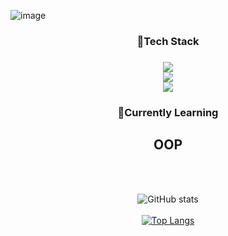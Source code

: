 ![image](https://github.com/SYEON10/SYEON10/assets/131231117/0d1859e9-c956-4fc0-b9a8-8918c5578680)

<!--
<div align="center">
  <li>이화여자대학교 사이버보안전공 21학번</li>
  <li>게임개발동아리 KING 12기 (2022.3~2023.2)</li>
  <li>게임개발동아리 KING 14기 회장(2024.3~)</li>
  <li>게임개발동아리 BRIDGE 11기(2023.9~)</li>
  <li>웹개발소모임 PROCO(2024.1~2024.3)</li>
</div>
-->

<div align="center">
  <h3><b> 🔨Tech Stack </b><h3>
    <p herf="https://skillicons.dev">
      <img src="https://skillicons.dev/icons?i=cs,cpp,unity"/><br/>
      <img src="https://skillicons.dev/icons?i=java,spring,mysql"/><br/>
      <img src="https://skillicons.dev/icons?i=git,github,aws"/><br/>
    </p>
  <h3><b> 🌱Currently Learning </b></h3>
    <h2>OOP</h2><br/><br/>

  ![GitHub stats](https://github-readme-stats.vercel.app/api?username=SYEON10&show_icons=true&theme=transparent&rank_icon=github) </br></br>
  [![Top Langs](https://github-readme-stats.vercel.app/api/top-langs/?username=SYEON10&layout=compact)](https://github.com/SYEON10/github-readme-stats)
</div>
